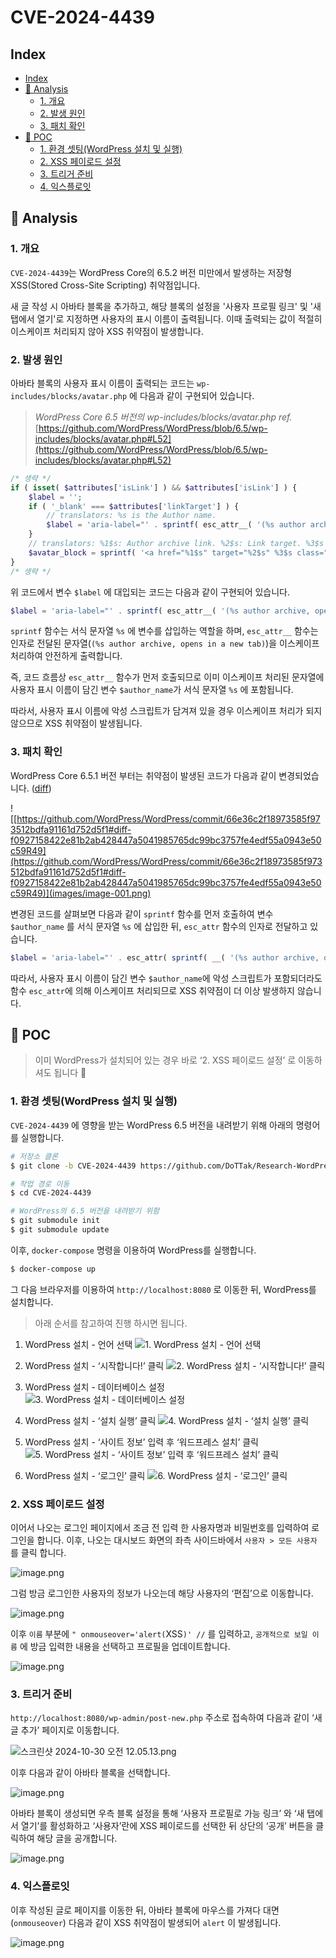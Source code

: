# CVE-2024-4439

## Index
* [Index](#Index)
* [📝 Analysis](#-analysis)
    * [1. 개요](#1-개요)
    * [2. 발생 원인](#2-발생-원인)
    * [3. 패치 확인](#3-패치-확인)
* [🔫 POC](#-POC)
    * [1. 환경 셋팅(WordPress 설치 및 실행)](#1-환경-셋팅wordpress-설치-및-실행)
    * [2. XSS 페이로드 설정](#2-XSS-페이로드-설정)
    * [3. 트리거 준비](#3-트리거-준비)
    * [4. 익스플로잇](#4-익스플로잇)

## 📝 Analysis

### 1. 개요

`CVE-2024-4439`는 WordPress Core의 6.5.2 버전 미만에서 발생하는 저장형 XSS(Stored Cross-Site Scripting) 취약점입니다.

새 글 작성 시 아바타 블록을 추가하고, 해당 블록의 설정을 '사용자 프로필 링크' 및 '새 탭에서 열기'로 지정하면 사용자의 표시 이름이 출력됩니다. 이때 출력되는 값이 적절히 이스케이프 처리되지 않아 XSS 취약점이 발생합니다.

### 2. 발생 원인

아바타 블록의 사용자 표시 이름이 출력되는 코드는 `wp-includes/blocks/avatar.php` 에 다음과 같이 구현되어 있습니다.

> *WordPress Core 6.5 버전의 wp-includes/blocks/avatar.php
ref.* [https://github.com/WordPress/WordPress/blob/6.5/wp-includes/blocks/avatar.php#L52](https://github.com/WordPress/WordPress/blob/6.5/wp-includes/blocks/avatar.php#L52)
> 

```php
/* 생략 */
if ( isset( $attributes['isLink'] ) && $attributes['isLink'] ) {
    $label = '';
    if ( '_blank' === $attributes['linkTarget'] ) {
        // translators: %s is the Author name.
        $label = 'aria-label="' . sprintf( esc_attr__( '(%s author archive, opens in a new tab)' ), $author_name ) . '"';
    }
    // translators: %1$s: Author archive link. %2$s: Link target. %3$s Aria label. %4$s Avatar image.
    $avatar_block = sprintf( '<a href="%1$s" target="%2$s" %3$s class="wp-block-avatar__link">%4$s</a>', esc_url( get_author_posts_url( $author_id ) ), esc_attr( $attributes['linkTarget'] ), $label, $avatar_block );
}
/* 생략 */
```

위 코드에서 변수 `$label` 에 대입되는 코드는 다음과 같이 구현되어 있습니다.

```php
$label = 'aria-label="' . sprintf( esc_attr__( '(%s author archive, opens in a new tab)' ), $author_name ) . '"';
```

`sprintf` 함수는 서식 문자열 `%s` 에 변수를 삽입하는 역할을 하며, `esc_attr__` 함수는 인자로 전달된 문자열(`(%s author archive, opens in a new tab)`)을 이스케이프 처리하여 안전하게 출력합니다.

즉, 코드 흐름상 `esc_attr__` 함수가 먼저 호출되므로 이미 이스케이프 처리된 문자열에 사용자 표시 이름이 담긴 변수 `$author_name`가 서식 문자열 `%s` 에 포함됩니다.

따라서, 사용자 표시 이름에 악성 스크립트가 담겨져 있을 경우 이스케이프 처리가 되지 않으므로 XSS 취약점이 발생됩니다.

### 3. 패치 확인

WordPress Core 6.5.1 버전 부터는 취약점이 발생된 코드가 다음과 같이 변경되었습니다. ([diff](https://github.com/WordPress/WordPress/commit/66e36c2f18973585f973512bdfa91161d752d5f1#diff-f0927158422e81b2ab428447a5041985765dc99bc3757fe4edf55a0943e50c59R49))

![[https://github.com/WordPress/WordPress/commit/66e36c2f18973585f973512bdfa91161d752d5f1#diff-f0927158422e81b2ab428447a5041985765dc99bc3757fe4edf55a0943e50c59R49](https://github.com/WordPress/WordPress/commit/66e36c2f18973585f973512bdfa91161d752d5f1#diff-f0927158422e81b2ab428447a5041985765dc99bc3757fe4edf55a0943e50c59R49)](images/image-001.png)


변경된 코드를 살펴보면 다음과 같이 `sprintf` 함수를 먼저 호출하여 변수 `$author_name` 를 서식 문자열 `%s` 에 삽입한 뒤, `esc_attr` 함수의 인자로 전달하고 있습니다.

```php
$label = 'aria-label="' . esc_attr( sprintf( __( '(%s author archive, opens in a new tab)' ), $author_name ) ) . '"';
```

따라서, 사용자 표시 이름이 담긴 변수 `$author_name`에 악성 스크립트가 포함되더라도 함수 `esc_attr`에 의해 이스케이프 처리되므로 XSS 취약점이 더 이상 발생하지 않습니다.

## 🔫 POC

> 이미 WordPress가 설치되어 있는 경우 바로 ‘2. XSS 페이로드 설정’ 로 이동하셔도 됩니다 🙂

### 1. 환경 셋팅(WordPress 설치 및 실행)

`CVE-2024-4439` 에 영향을 받는 WordPress 6.5 버전을 내려받기 위해 아래의 명령어를 실행합니다.

```bash
# 저장소 클론
$ git clone -b CVE-2024-4439 https://github.com/DoTTak/Research-WordPress.git CVE-2024-4439

# 작업 경로 이동
$ cd CVE-2024-4439

# WordPress의 6.5 버전을 내려받기 위함
$ git submodule init 
$ git submodule update
```

이후, `docker-compose` 명령을 이용하여 WordPress를 실행합니다.

```bash
$ docker-compose up
```

그 다음 브라우저를 이용하여 `http://localhost:8080` 로 이동한 뒤, WordPress를 설치합니다.

> 아래 순서를 참고하여 진행 하시면 됩니다.
> 

1. WordPress 설치 - 언어 선택
    ![1. WordPress 설치 - 언어 선택](images/image-002.png)


2. WordPress 설치 - ‘시작합니다!’ 클릭
    ![2. WordPress 설치 - ‘시작합니다!’ 클릭](images/image-003.png)


3. WordPress 설치 - 데이터베이스 설정
    ![3. WordPress 설치 - 데이터베이스 설정](images/image-004.png)


4. WordPress 설치 - ‘설치 실행’ 클릭
    ![4. WordPress 설치 - ‘설치 실행’ 클릭](images/image-005.png)


5. WordPress 설치 - ‘사이트 정보’ 입력 후 ‘워드프레스 설치’ 클릭
    ![5. WordPress 설치 - ‘사이트 정보’ 입력 후 ‘워드프레스 설치’ 클릭](images/image-006.png)


6. WordPress 설치 - ‘로그인’ 클릭
    ![6. WordPress 설치 - ‘로그인’ 클릭](images/image-007.png)


### 2. XSS 페이로드 설정

이어서 나오는 로그인 페이지에서 조금 전 입력 한 사용자명과 비밀번호를 입력하여 로그인을 합니다. 이후, 나오는 대시보드 화면의 좌측 사이드바에서 `사용자 > 모든 사용자` 를 클릭 합니다.

![image.png](images/image-008.png)

그럼 방금 로그인한 사용자의 정보가 나오는데 해당 사용자의 ‘편집’으로 이동합니다.

![image.png](images/image-009.png)

이후 `이름` 부분에 `" onmouseover='alert(`XSS`)' //` 를 입력하고, `공개적으로 보일 이름` 에 방금 입력한 내용을 선택하고 프로필을 업데이트합니다.

![image.png](images/image-010.png)

### 3. 트리거 준비

`http://localhost:8080/wp-admin/post-new.php` 주소로 접속하여 다음과 같이 ‘새 글 추가’ 페이지로 이동합니다.

![스크린샷 2024-10-30 오전 12.05.13.png](images/image-011.png)

이후 다음과 같이 아바타 블록을 선택합니다.

![image.png](images/image-012.png)

아바타 블록이 생성되면 우측 블록 설정을 통해 ‘사용자 프로필로 가능 링크’ 와 ‘새 탭에서 열기’를 활성화하고 ‘사용자’란에 XSS 페이로드를 선택한 뒤 상단의 ‘공개’ 버튼을 클릭하여 해당 글을 공개합니다.

![image.png](images/image-013.png)

### 4. 익스플로잇

이후 작성된 글로 페이지를 이동한 뒤, 아바타 블록에 마우스를 가져다 대면(`onmouseover`) 다음과 같이 XSS 취약점이 발생되어 `alert` 이 발생됩니다.

![image.png](images/image-014.png)
